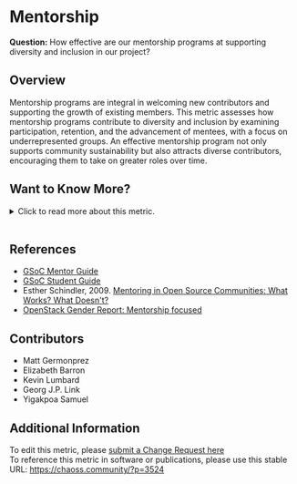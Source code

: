 # Mentorship

**Question:** How effective are our mentorship programs at supporting diversity and inclusion in our project?

## Overview

Mentorship programs are integral in welcoming new contributors and supporting the growth of existing members. This metric assesses how mentorship programs contribute to diversity and inclusion by examining participation, retention, and the advancement of mentees, with a focus on underrepresented groups. An effective mentorship program not only supports community sustainability but also attracts diverse contributors, encouraging them to take on greater roles over time.

## Want to Know More?

<span markdown="1"><details>

<summary>Click to read more about this metric.</summary>

### Data Collection Strategies

Project leaders and mentors can gather data through the following methods:

*   **Interviews with Mentors and Mentees**
    *   Discuss formal and informal mentorship experiences within the community.

*   **Observational Tracking**
    *   Track mentee contributions during and after mentorship to understand trajectory and retention.
    *   Record notable mentee achievements, such as becoming subject matter experts or taking on increased responsibilities.

*   **Program Assessment**
    *   Measure diversity and participation rates in mentorship programs (e.g., number of mentors, mentor experience levels, and types of projects).
    *   Compare mentee retention rates with the overall community average.

*   **Surveys**
    *   Use Likert-scale questions for mentorship feedback, such as:
        *   "I have found the mentoring experience personally rewarding."
        *   "I would recommend mentoring in this community."
    *   Collect mentor insights on training, community support, and mentorship communication channels.

*   **Demographic Data Collection**
    *   Record mentee demographics, including geographic location, to analyze inclusivity.

### Filters

Filter the mentorship metric by types of mentorship programs (e.g., Google Summer of Code, Outreachy) and mentor experience levels.

</details></span><br>

## References

*   [GSoC Mentor Guide](https://google.github.io/gsocguides/mentor/)
*   [GSoC Student Guide](http://google.github.io/gsocguides/student/)
*   Esther Schindler, 2009. [Mentoring in Open Source Communities: What Works? What Doesn't?](https://www.itworld.com/article/2768355/mentoring-in-open-source-communities--what-works--what-doesn-t-.html)
*   [OpenStack Gender Report: Mentorship focused](https://superuser.openstack.org/wp-content/uploads/2018/06/Gender-Diversity-Analysis-in-the-OpenStack-Community-2018.pdf)

## Contributors

*   Matt Germonprez
*   Elizabeth Barron
*   Kevin Lumbard
*   Georg J.P. Link
*   Yigakpoa Samuel

## Additional Information

To edit this metric, please [submit a Change Request here](https://github.com/chaoss/wg-dei/blob/main/focus-areas/leadership/mentorship.md)<br>
To reference this metric in software or publications, please use this stable URL: <https://chaoss.community/?p=3524>

<!-- # For groupings in the knowledge base
Context tags: Mentorship, Diversity & Inclusion, Community Health
Keyword tags: Mentor Programs, Diversity in Mentorship, Community Support, Open Source Mentorship
-->
